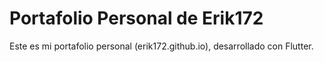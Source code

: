 # Portafolio Personal de Erik172

Este es mi portafolio personal (erik172.github.io), desarrollado con Flutter. 